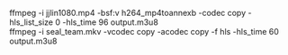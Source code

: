 ffmpeg -i jjlin1080.mp4 -bsf:v h264_mp4toannexb -codec copy -hls_list_size 0 -hls_time 96 output.m3u8  
ffmpeg -i seal_team.mkv -vcodec copy -acodec copy -f hls -hls_time 60 output.m3u8
